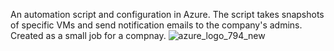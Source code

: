 An automation script and configuration in Azure.
The script takes snapshots of specific VMs and send notification emails to the company's admins.
Created as a small job for a compnay.
![azure_logo_794_new](https://github.com/almoggal4/AzureVMSnapshotAutomation/assets/58898643/d595c1ca-cade-4582-9eb2-eb7b92283371)
